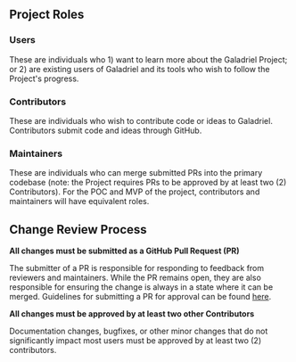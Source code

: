 ## Project Roles

### Users

These are individuals who 1) want to learn more about the Galadriel Project; or 2) are existing users of Galadriel and its tools who wish to follow the Project's progress. 

### Contributors

These are individuals who wish to contribute code or ideas to Galadriel. Contributors submit code and ideas through GitHub.

### Maintainers

These are individuals who can merge submitted PRs into the primary codebase (note: the Project requires PRs to be approved by at least two (2) Contributors). For the POC and MVP of the project, contributors and maintainers will have equivalent roles.

## Change Review Process

**All changes must be submitted as a GitHub Pull Request (PR)**

The submitter of a PR is responsible for responding to feedback from reviewers and maintainers. While the PR remains open, they are also responsible for ensuring the change is always in a state where it can be merged. Guidelines for submitting a PR for approval can be found [here](/CONTRIBUTING.md).

**All changes must be approved by at least two other Contributors**

Documentation changes, bugfixes, or other minor changes that do not significantly impact most users must be approved by at least two (2) contributors.